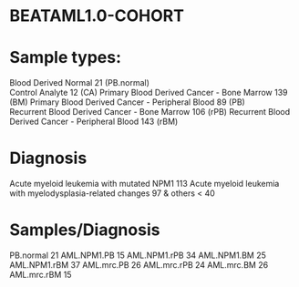 # BEATAML1.0-COHORT 

# Sample types:
 Blood Derived Normal 21 (PB.normal)                                   
 Control Analyte 12 (CA)
 Primary Blood Derived Cancer - Bone Marrow  139 (BM)
 Primary Blood Derived Cancer - Peripheral Blood 89 (PB)                                                                                              
 Recurrent Blood Derived Cancer - Bone Marrow 106 (rPB)
 Recurrent Blood Derived Cancer - Peripheral Blood 143 (rBM)
                                                                                              
                                              
# Diagnosis
 Acute myeloid leukemia with mutated NPM1  113 
 Acute myeloid leukemia with myelodysplasia-related changes 97
 & others < 40 

# Samples/Diagnosis
 PB.normal 21
 AML.NPM1.PB 15
 AML.NPM1.rPB 34
 AML.NPM1.BM 25
 AML.NPM1.rBM 37
 AML.mrc.PB 26
 AML.mrc.rPB 24
 AML.mrc.BM 26
 AML.mrc.rBM 15                      

                                   
